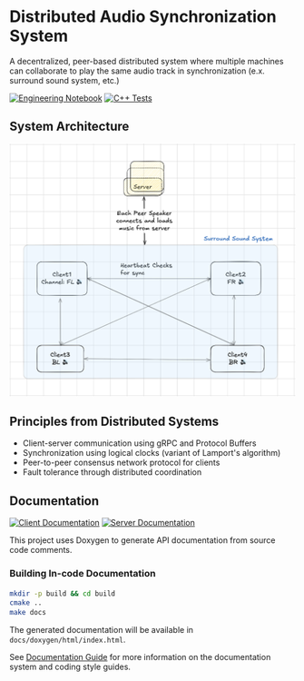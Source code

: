 # Distributed Audio Synchronization System

A decentralized, peer-based distributed system where multiple machines can collaborate to play the same audio track in synchronization (e.x. surround sound system, etc.)

[![Engineering Notebook](https://img.shields.io/badge/Engineering-Notebook-blue)](https://github.com/Sam-Mucyo/music262/blob/main/docs/notebook/notebook.md)
[![C++ Tests](https://github.com/Sam-Mucyo/music262/actions/workflows/cpp-tests.yml/badge.svg)](https://github.com/Sam-Mucyo/music262/actions/workflows/cpp-tests.yml)

## System Architecture

![System Architecture](./docs/images/hld_diagram.png)

## Principles from Distributed Systems

- Client-server communication using gRPC and Protocol Buffers
- Synchronization using logical clocks (variant of Lamport's algorithm)
- Peer-to-peer consensus network protocol for clients
- Fault tolerance through distributed coordination

## Documentation

[![Client Documentation](https://img.shields.io/badge/Client-Documentation-green)](src/client/README.md)
[![Server Documentation](https://img.shields.io/badge/Server-Documentation-orange)](src/server/README.md)

This project uses Doxygen to generate API documentation from source code comments.

### Building In-code Documentation

```bash
mkdir -p build && cd build
cmake ..
make docs
```

The generated documentation will be available in `docs/doxygen/html/index.html`.

See [Documentation Guide](docs/README.md) for more information on the documentation system and coding style guides.
